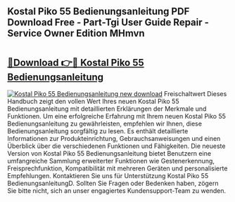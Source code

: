## Kostal Piko 55 Bedienungsanleitung PDF Download Free - Part-Tgi User Guide Repair - Service Owner Edition MHmvn

# <h2><a href="http://df44gyp.blite.top/?on=Kostal+Piko+55+Bedienungsanleitung">🔗Download 👉🔴 Kostal Piko 55 Bedienungsanleitung</a></h2>

[![Kostal Piko 55 Bedienungsanleitung new download](https://i.imgur.com/lujVjoI.png)](http://df44gyp.blite.top/?on=Kostal+Piko+55+Bedienungsanleitung)
Freischaltwert Dieses Handbuch zeigt den vollen Wert Ihres neuen Kostal Piko 55 Bedienungsanleitung mit detaillierten Erklärungen der Merkmale und Funktionen. Um eine erfolgreiche Erfahrung mit Ihrem neuen Kostal Piko 55 Bedienungsanleitung zu gewährleisten, empfehlen wir Ihnen, diese Bedienungsanleitung sorgfältig zu lesen. Es enthält detaillierte Informationen zur Produkteinrichtung, Gebrauchsanweisungen und einen Überblick über die verschiedenen Funktionen und Fähigkeiten. Die neueste Version von Kostal Piko 55 Bedienungsanleitung bietet Benutzern eine umfangreiche Sammlung erweiterter Funktionen wie Gestenerkennung, Freisprechfunktion, Kompatibilität mit mehreren Geräten und personalisierte Empfehlungen. Kontaktieren Sie uns für Unterstützung Kostal Piko 55 BedienungsanleitungD. Sollten Sie Fragen oder Bedenken haben, zögern Sie bitte nicht, sich an unser engagiertes Kundensupport-Team zu wenden.
